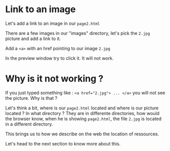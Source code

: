 # Link to an image

Let's add a link to an image in our `page2.html`

There are a few images in our "images" directory, let's pick the `2.jpg` picture and add a link to it.

Add a `<a>` with an href pointing to our image `2.jpg`

In the preview window try to click it. It will not work.

# Why is it not working ?

If you just typed something like : `<a href="2.jpg"> ... </a>` you will  not see the picture. Why is that ?

Let's think a bit, where is our `page2.html` located and where is our picture located ? In what directory ? They are in differente directories, how would the browser know, when he is showing `page2.html`, the file `2.jpg` is located in a different directory.

This brings us to how we describe on the web the location of ressources.

Let's head to the next section to know more about this.